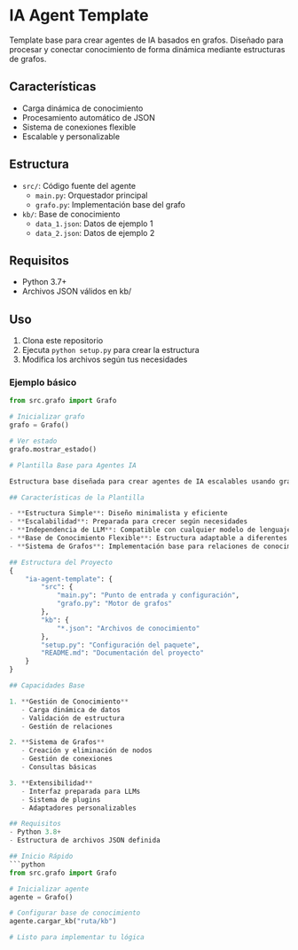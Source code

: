 # IA Agent Template

Template base para crear agentes de IA basados en grafos. Diseñado para procesar y conectar conocimiento de forma dinámica mediante estructuras de grafos.

## Características
- Carga dinámica de conocimiento
- Procesamiento automático de JSON
- Sistema de conexiones flexible
- Escalable y personalizable

## Estructura
- `src/`: Código fuente del agente
  - `main.py`: Orquestador principal
  - `grafo.py`: Implementación base del grafo
- `kb/`: Base de conocimiento
  - `data_1.json`: Datos de ejemplo 1
  - `data_2.json`: Datos de ejemplo 2

## Requisitos
- Python 3.7+
- Archivos JSON válidos en kb/

## Uso
1. Clona este repositorio
2. Ejecuta `python setup.py` para crear la estructura
3. Modifica los archivos según tus necesidades

### Ejemplo básico
```python
from src.grafo import Grafo

# Inicializar grafo
grafo = Grafo()

# Ver estado
grafo.mostrar_estado()

# Plantilla Base para Agentes IA

Estructura base diseñada para crear agentes de IA escalables usando grafos de conocimiento.

## Características de la Plantilla

- **Estructura Simple**: Diseño minimalista y eficiente
- **Escalabilidad**: Preparada para crecer según necesidades
- **Independencia de LLM**: Compatible con cualquier modelo de lenguaje
- **Base de Conocimiento Flexible**: Estructura adaptable a diferentes formatos
- **Sistema de Grafos**: Implementación base para relaciones de conocimiento

## Estructura del Proyecto
{
    "ia-agent-template": {
        "src": {
            "main.py": "Punto de entrada y configuración",
            "grafo.py": "Motor de grafos"
        },
        "kb": {
            "*.json": "Archivos de conocimiento"
        },
        "setup.py": "Configuración del paquete",
        "README.md": "Documentación del proyecto"
    }
}

## Capacidades Base

1. **Gestión de Conocimiento**
   - Carga dinámica de datos
   - Validación de estructura
   - Gestión de relaciones

2. **Sistema de Grafos**
   - Creación y eliminación de nodos
   - Gestión de conexiones
   - Consultas básicas

3. **Extensibilidad**
   - Interfaz preparada para LLMs
   - Sistema de plugins
   - Adaptadores personalizables

## Requisitos
- Python 3.8+
- Estructura de archivos JSON definida

## Inicio Rápido
```python
from src.grafo import Grafo

# Inicializar agente
agente = Grafo()

# Configurar base de conocimiento
agente.cargar_kb("ruta/kb")

# Listo para implementar tu lógica
